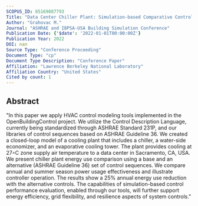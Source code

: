 ```yaml
---
SCOPUS_ID: 85169887793
Title: "Data Center Chiller Plant: Simulation-based Comparative Control Design Case Study"
Author: "Grahovac M."
Journal: "ASHRAE and IBPSA-USA Building Simulation Conference"
Publication Date: {'$date': '2022-01-01T00:00:00Z'}
Publication Year: 2022
DOI: nan
Source Type: "Conference Proceeding"
Document Type: "cp"
Document Type Description: "Conference Paper"
Affiliation: "Lawrence Berkeley National Laboratory"
Affiliation Country: "United States"
Cited by count: 1
---
```


## Abstract
"In this paper we apply HVAC control modeling tools implemented in the OpenBuildingControl project. We utilize the Control Description Language, currently being standardized through ASHRAE Standard 231P, and our libraries of control sequences based on ASHRAE Guideline 36. We created a closed-loop model of a cooling plant that includes a chiller, a water-side economizer, and an evaporative cooling tower. The plant provides cooling at 27◦C zone supply air temperature to a data center in Sacramento, CA, USA. We present chiller plant energy use comparison using a base and an alternative (ASHRAE Guideline 36) set of control sequences. We compare annual and summer season power usage effectiveness and illustrate controller operation. The results show a 25% annual energy use reduction with the alternative controls. The capabilities of simulation-based control performance evaluation, enabled through our tools, will further support energy efficiency, grid flexibility, and resilience aspects of system controls."
